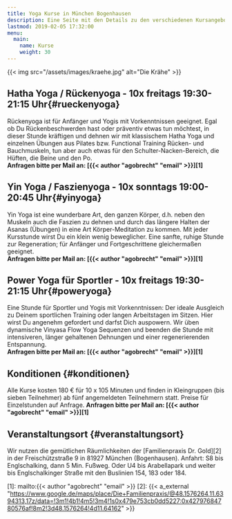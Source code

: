 ```yaml
---
title: Yoga Kurse in München Bogenhausen
description: Eine Seite mit den Details zu den verschiedenen Kursangeboten sowie aktuelle Termine
lastmod: 2019-02-05 17:32:00
menu:
  main:
    name: Kurse
    weight: 30
---
```


{{< img src="/assets/images/kraehe.jpg" alt="Die Krähe" >}}


## Hatha Yoga / Rückenyoga - 10x freitags 19:30-21:15 Uhr{#rueckenyoga}

Rückenyoga ist für Anfänger und Yogis mit Vorkenntnissen geeignet. Egal ob Du Rückenbeschwerden hast oder präventiv etwas tun möchtest, in dieser Stunde kräftigen und dehnen wir mit klassischem Hatha Yoga und einzelnen Übungen aus Pilates bzw. Functional Training Rücken- und Bauchmuskeln, tun aber auch etwas für den Schulter-Nacken-Bereich, die Hüften, die Beine und den Po.<br/>
**Anfragen bitte per Mail an: [{{< author "agobrecht" "email" >}}][1]**


## Yin Yoga / Faszienyoga - 10x sonntags 19:00-20:45 Uhr{#yinyoga}

Yin Yoga ist eine wunderbare Art, den ganzen Körper, d.h. neben den Muskeln auch die Faszien zu dehnen und durch das längere Halten der Asanas (Übungen) in eine Art Körper-Meditation zu kommen. Mit jeder Kursstunde wirst Du ein klein wenig beweglicher. Eine sanfte, ruhige Stunde zur Regeneration; für Anfänger und Fortgeschrittene gleichermaßen geeignet.<br/>
**Anfragen bitte per Mail an: [{{< author "agobrecht" "email" >}}][1]**

## Power Yoga für Sportler - 10x freitags 19:30-21:15 Uhr{#poweryoga}

Eine Stunde für Sportler und Yogis mit Vorkenntnissen: Der ideale Ausgleich zu Deinem sportlichen Training oder langen Arbeitstagen im Sitzen. Hier wirst Du angenehm gefordert und darfst Dich auspowern. Wir üben dynamische Vinyasa Flow Yoga Sequenzen und beenden die Stunde mit intensiveren, länger gehaltenen Dehnungen und einer regenerierenden Entspannung.<br/>
**Anfragen bitte per Mail an: [{{< author "agobrecht" "email" >}}][1]**


## Konditionen {#konditionen}

Alle Kurse kosten 180 € für 10 x 105 Minuten und finden in Kleingruppen (bis sieben Teilnehmer) ab fünf angemeldeten Teilnehmern statt. Preise für Einzelstunden auf Anfrage.  **Anfragen bitte per Mail an: [{{< author "agobrecht" "email" >}}][1]**


## Veranstaltungsort {#veranstaltungsort}

Wir nutzen die gemütlichen Räumlichkeiten der [Familienpraxis Dr. Gold][2] in der Freischützstraße 9 in 81927 München (Bogenhausen). Anfahrt: S8 bis Englschalking, dann 5 Min. Fußweg. Oder U4 bis Arabellapark und weiter bis Englschalkinger Straße mit den Buslinien 154, 183 oder 184.


[1]: mailto:{{< author "agobrecht" "email" >}}
[2]: {{< a_external "https://www.google.de/maps/place/Die+Familienpraxis/@48.1576264,11.6394313,17z/data=!3m1!4b1!4m5!3m4!1s0x479e753cb0dd5227:0x42797684780576af!8m2!3d48.1576264!4d11.64162" >}}
